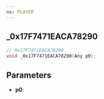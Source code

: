 ```yaml
---
ns: PLAYER
---
```

## _0x17F7471EACA78290

```c
// 0x17F7471EACA78290
void _0x17F7471EACA78290(Any p0);
```


## Parameters
* **p0**: 

